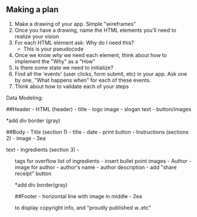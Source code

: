 ## Making a plan
1) Make a drawing of your app. Simple "wireframes"
2) Once you have a drawing, name the HTML elements you'll need to realize your vision
3) For each HTML element ask: Why do I need this?
    - This is your pseudocode
4) Once we know _why_ we need each element, think about how to implement the "Why" as a "How"
5) Is there some state we need to initialize?
6) Find all the 'events' (user clicks, form submit, etc) in your app. Ask one by one, "What happens when" for each of these events.
7) Think about how to validate each of your steps


Data Modeling:

##Header
    - HTML (header)
        - title 
        - logo image 
        - slogan text 
        - button/images

*add div border (gray)

##Body
    - Title (section 1)
        - title
        - date
        - print button
    - Instructions (sections 2)
        - image 
        - 3ea <p> text 
    - Ingredients (section 3)
        - <ul> tags for overflow list of ingredients
        - insert bullet point images 
    - Author
        - image for author
        - author's name
        - author description
        - add "share receipt" button
        
*add div border(gray)

##Footer
    - horizontal line with image in middle
    - 2ea <p> to display copyright info, and    "proudly published w..etc"

    




   
        
